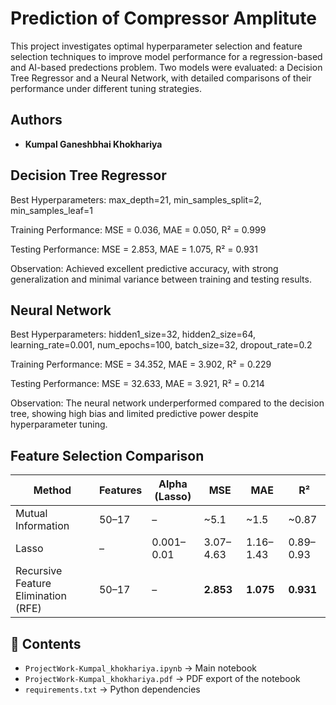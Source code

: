 # Prediction of Compressor Amplitute

This project investigates optimal hyperparameter selection and feature selection techniques to improve model performance for a regression-based and AI-based predections problem. Two models were evaluated: a Decision Tree Regressor and a Neural Network, with detailed comparisons of their performance under different tuning strategies.

##  Authors  
- **Kumpal Ganeshbhai Khokhariya**

  
## Decision Tree Regressor
Best Hyperparameters: max_depth=21, min_samples_split=2, min_samples_leaf=1

Training Performance: MSE = 0.036, MAE = 0.050, R² = 0.999

Testing Performance: MSE = 2.853, MAE = 1.075, R² = 0.931

Observation: Achieved excellent predictive accuracy, with strong generalization and minimal variance between training and testing results.

## Neural Network

Best Hyperparameters: hidden1_size=32, hidden2_size=64, learning_rate=0.001, num_epochs=100, batch_size=32, dropout_rate=0.2

Training Performance: MSE = 34.352, MAE = 3.902, R² = 0.229

Testing Performance: MSE = 32.633, MAE = 3.921, R² = 0.214

Observation: The neural network underperformed compared to the decision tree, showing high bias and limited predictive power despite hyperparameter tuning.

## Feature Selection Comparison
| Method                              | Features | Alpha (Lasso) | MSE       | MAE       | R²        |
| ----------------------------------- | -------- | ------------- | --------- | --------- | --------- |
| Mutual Information                  | 50–17    | –             | \~5.1     | \~1.5     | \~0.87    |
| Lasso                               | –        | 0.001–0.01    | 3.07–4.63 | 1.16–1.43 | 0.89–0.93 |
| Recursive Feature Elimination (RFE) | 50–17    | –             | **2.853** | **1.075** | **0.931** |

## 📂 Contents
- `ProjectWork-Kumpal_khokhariya.ipynb` → Main notebook
- `ProjectWork-Kumpal_khokhariya.pdf` → PDF export of the notebook
- `requirements.txt` → Python dependencies


